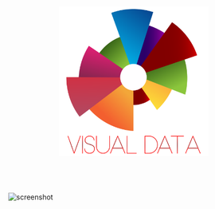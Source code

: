 <h1 align="center">
  <br>
  <img src="https://github.com/fcostafelipe/PI-SPCBrasil-2020/blob/sprint-6/img_git_transparente-01.png" alt="VisualData" width="300"></a>
  <br>
 </h1>
 
 <br>
 <br>
 
![screenshot](https://github.com/fcostafelipe/PI-SPCBrasil-2020/blob/master/gif_git.gif)
